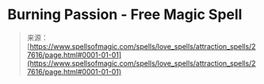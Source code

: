 <!--yml
category: 未分类
date: 2024-06-12 19:16:48
-->

# Burning Passion - Free Magic Spell

> 来源：[https://www.spellsofmagic.com/spells/love_spells/attraction_spells/27616/page.html#0001-01-01](https://www.spellsofmagic.com/spells/love_spells/attraction_spells/27616/page.html#0001-01-01)